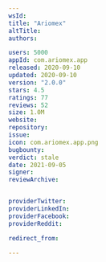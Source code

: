 ```yaml
---
wsId: 
title: "Ariomex"
altTitle: 
authors:

users: 5000
appId: com.ariomex.app
released: 2020-09-10
updated: 2020-09-10
version: "2.0.0"
stars: 4.5
ratings: 77
reviews: 52
size: 1.0M
website: 
repository: 
issue: 
icon: com.ariomex.app.png
bugbounty: 
verdict: stale
date: 2021-09-05
signer: 
reviewArchive:


providerTwitter: 
providerLinkedIn: 
providerFacebook: 
providerReddit: 

redirect_from:

---
```



